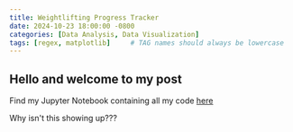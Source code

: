 ```yaml
---
title: Weightlifting Progress Tracker
date: 2024-10-23 18:00:00 -0800
categories: [Data Analysis, Data Visualization]
tags: [regex, matplotlib]     # TAG names should always be lowercase
---
```


## Hello and welcome to my post

Find my Jupyter Notebook containing all my code [here](https://nbviewer.org/github/brekkies/Weightlifting-Progress-Tracker/blob/main/WorkoutData2024.ipynb)

Why isn't this showing up???